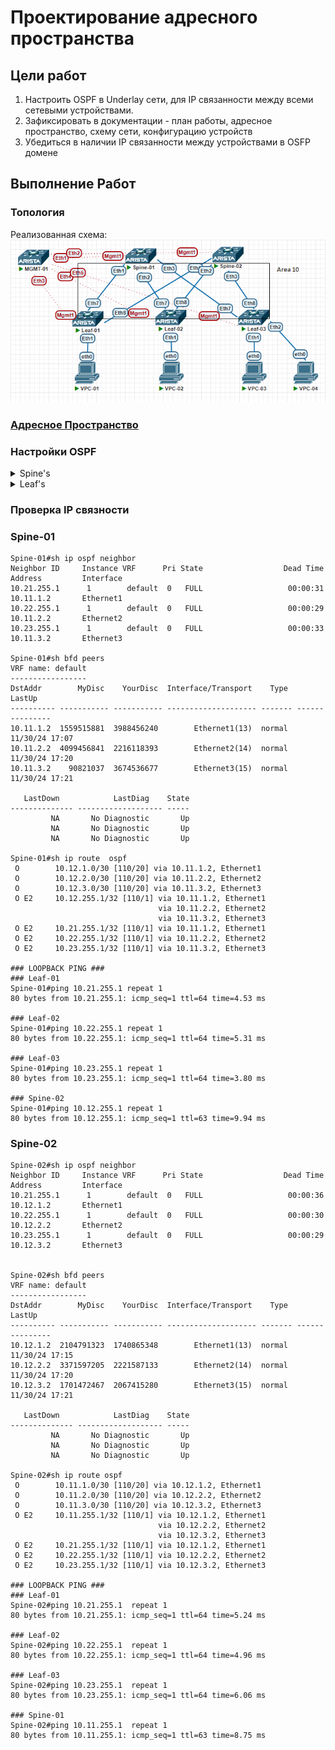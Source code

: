 # Проектирование адресного пространства

## Цели работ

1. Настроить OSPF в Underlay сети, для IP связанности между всеми сетевыми устройствами.
2. Зафиксировать в документации - план работы, адресное пространство, схему сети, конфигурацию устройств
3. Убедиться в наличии IP связанности между устройствами в OSFP домене

## Выполнение Работ

### Топология

Реализованная схема:\
![image](./MyScheme_OSPF.png)

### [Адресное Пространство](/Lab01/README.md#%D0%B0%D0%B4%D1%80%D0%B5%D1%81%D0%BD%D0%BE%D0%B5-%D0%BF%D1%80%D0%BE%D1%81%D1%82%D1%80%D0%B0%D0%BD%D1%81%D1%82%D0%B2%D0%BE)

### Настройки OSPF

<details>
<summary>Spine's</summary>
<br>
router ospf 1 <br>
   router-id 10.1X.255.1 <br>
   passive-interface default <br>
   no passive-interface Ethernet1 <br>
   no passive-interface Ethernet2 <br>
   no passive-interface Ethernet3 <br>
   redistribute connected route-map RM_OSPF_OUT <br>
   max-lsa 12000 <br>
<br>
interface Ethernet1 <br>
   description --- Leaf-01 --- <br>
   ip ospf neighbor bfd <br>
   ip ospf network point-to-point <br>
   ip ospf area 0.0.0.10 <br>
<br>
interface Ethernet2 <br>
   description --- Leaf-02 --- <br>
   ip ospf neighbor bfd <br>
   ip ospf network point-to-point <br>
   ip ospf area 0.0.0.10 <br>
<br>
interface Ethernet3 <br>
   description --- Leaf-03 --- <br>
   ip ospf neighbor bfd <br>
   ip ospf network point-to-point <br>
   ip ospf area 0.0.0.10 <br>
<br>
route-map RM_OSPF_OUT permit 1 <br>
   match ip address prefix-list PL_OSPF_OUT <br>
<br>
ip prefix-list PL_OSPF_OUT seq 10 permit 10.1X.255.1/32<br>
Где X номер Spine коммутатора в схеме <br>
</details>

<details>
<summary>Leaf's</summary>
<br>
router ospf 1 <br>
   router-id 10.2Y.255.1 <br>
   passive-interface default <br>
   no passive-interface Ethernet7 <br>
   no passive-interface Ethernet8 <br>
   redistribute connected route-map RM_OSPF_OUT <br>
   max-lsa 12000 <br>
<br>
interface Ethernet7 <br>
   description --- Spine-01 --- <br>
   ip ospf neighbor bfd <br>
   ip ospf network point-to-point <br>
   ip ospf area 0.0.0.10 <br>
<br>
interface Ethernet8 <br>
   description --- Spine-02 --- <br>
   ip ospf neighbor bfd <br>
   ip ospf network point-to-point <br>
   ip ospf area 0.0.0.10 <br>
<br>
route-map RM_OSPF_OUT permit 1 <br>
   match ip address prefix-list PL_OSPF_OUT <br>
<br>
ip prefix-list PL_OSPF_OUT seq 10 permit 10.2Y.255.1/32<br>
Где Y номер Leaf коммутатора в схеме <br>
</details>

### Проверка IP связности

### Spine-01

``` Spine-01
Spine-01#sh ip ospf neighbor
Neighbor ID     Instance VRF      Pri State                  Dead Time   Address         Interface
10.21.255.1      1        default  0   FULL                   00:00:31    10.11.1.2       Ethernet1
10.22.255.1      1        default  0   FULL                   00:00:29    10.11.2.2       Ethernet2
10.23.255.1      1        default  0   FULL                   00:00:33    10.11.3.2       Ethernet3

Spine-01#sh bfd peers
VRF name: default
-----------------
DstAddr        MyDisc    YourDisc  Interface/Transport    Type          LastUp
---------- ----------- ----------- -------------------- ------- ---------------
10.11.1.2  1559515881  3988456240        Ethernet1(13)  normal  11/30/24 17:07
10.11.2.2  4099456841  2216118393        Ethernet2(14)  normal  11/30/24 17:20
10.11.3.2    90821037  3674536677        Ethernet3(15)  normal  11/30/24 17:21

   LastDown            LastDiag    State
-------------- ------------------- -----
         NA       No Diagnostic       Up
         NA       No Diagnostic       Up
         NA       No Diagnostic       Up

Spine-01#sh ip route  ospf
 O        10.12.1.0/30 [110/20] via 10.11.1.2, Ethernet1
 O        10.12.2.0/30 [110/20] via 10.11.2.2, Ethernet2
 O        10.12.3.0/30 [110/20] via 10.11.3.2, Ethernet3
 O E2     10.12.255.1/32 [110/1] via 10.11.1.2, Ethernet1
                                 via 10.11.2.2, Ethernet2
                                 via 10.11.3.2, Ethernet3
 O E2     10.21.255.1/32 [110/1] via 10.11.1.2, Ethernet1
 O E2     10.22.255.1/32 [110/1] via 10.11.2.2, Ethernet2
 O E2     10.23.255.1/32 [110/1] via 10.11.3.2, Ethernet3

### LOOPBACK PING ###
### Leaf-01
Spine-01#ping 10.21.255.1 repeat 1 
80 bytes from 10.21.255.1: icmp_seq=1 ttl=64 time=4.53 ms

### Leaf-02
Spine-01#ping 10.22.255.1 repeat 1 
80 bytes from 10.22.255.1: icmp_seq=1 ttl=64 time=5.31 ms

### Leaf-03
Spine-01#ping 10.23.255.1 repeat 1 
80 bytes from 10.23.255.1: icmp_seq=1 ttl=64 time=3.80 ms

### Spine-02
Spine-01#ping 10.12.255.1 repeat 1 
80 bytes from 10.12.255.1: icmp_seq=1 ttl=63 time=9.94 ms
```

### Spine-02

``` Spine-02
Spine-02#sh ip ospf neighbor
Neighbor ID     Instance VRF      Pri State                  Dead Time   Address         Interface
10.21.255.1      1        default  0   FULL                   00:00:36    10.12.1.2       Ethernet1
10.22.255.1      1        default  0   FULL                   00:00:30    10.12.2.2       Ethernet2
10.23.255.1      1        default  0   FULL                   00:00:29    10.12.3.2       Ethernet3


Spine-02#sh bfd peers
VRF name: default
-----------------
DstAddr        MyDisc    YourDisc  Interface/Transport    Type          LastUp
---------- ----------- ----------- -------------------- ------- ---------------
10.12.1.2  2104791323  1740865348        Ethernet1(13)  normal  11/30/24 17:15
10.12.2.2  3371597205  2221587133        Ethernet2(14)  normal  11/30/24 17:20
10.12.3.2  1701472467  2067415280        Ethernet3(15)  normal  11/30/24 17:21

   LastDown            LastDiag    State
-------------- ------------------- -----
         NA       No Diagnostic       Up
         NA       No Diagnostic       Up
         NA       No Diagnostic       Up

Spine-02#sh ip route ospf
 O        10.11.1.0/30 [110/20] via 10.12.1.2, Ethernet1
 O        10.11.2.0/30 [110/20] via 10.12.2.2, Ethernet2
 O        10.11.3.0/30 [110/20] via 10.12.3.2, Ethernet3
 O E2     10.11.255.1/32 [110/1] via 10.12.1.2, Ethernet1
                                 via 10.12.2.2, Ethernet2
                                 via 10.12.3.2, Ethernet3
 O E2     10.21.255.1/32 [110/1] via 10.12.1.2, Ethernet1
 O E2     10.22.255.1/32 [110/1] via 10.12.2.2, Ethernet2
 O E2     10.23.255.1/32 [110/1] via 10.12.3.2, Ethernet3

### LOOPBACK PING ###
### Leaf-01
Spine-02#ping 10.21.255.1  repeat 1 
80 bytes from 10.21.255.1: icmp_seq=1 ttl=64 time=5.24 ms

### Leaf-02
Spine-02#ping 10.22.255.1  repeat 1 
80 bytes from 10.22.255.1: icmp_seq=1 ttl=64 time=4.96 ms
 
### Leaf-03
Spine-02#ping 10.23.255.1  repeat 1 
80 bytes from 10.23.255.1: icmp_seq=1 ttl=64 time=6.06 ms

### Spine-01
Spine-02#ping 10.11.255.1  repeat 1 
80 bytes from 10.11.255.1: icmp_seq=1 ttl=63 time=8.75 ms
```
